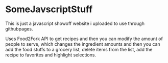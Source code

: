 # SomeJavscriptStuff

This is just a javascript showoff website i uploaded to use through githubpages. 

Uses Food2Fork API to get recipes and then you can modify the amount of people to serve,
which changes the ingredient amounts and then you can add the food stuffs to a grocery list,
delete items from the list, add the recipe to favorites and highlight selections.
